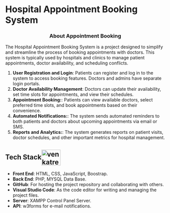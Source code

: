 <h1 align="left">Hospital Appointment Booking System</h1>

<h3 align="center">About Appointment Booking</h3>

<p>The Hospital Appointment Booking System is a project designed to simplify and streamline the process of booking appointments with doctors. This system is typically used by hospitals and clinics to manage patient appointments, doctor availability, and scheduling conflicts.</p>

1. **User Registration and Login**: Patients can register and log in to the system to access booking features. Doctors and admins have separate login portals.
2. **Doctor Availability Management**: Doctors can update their availability, set time slots for appointments, and view their schedules.
3. **Appointment Booking:**: Patients can view available doctors, select preferred time slots, and book appointments based on their convenience.
4. **Automated Notifications:**: The system sends automated reminders to both patients and doctors about upcoming appointments via email or SMS.
5. **Reports and Analytics:**: The system generates reports on patient visits, doctor schedules, and other important metrics for hospital management.

<h2 align="left">Tech Stack<img align="center" src="https://www.svgrepo.com/show/408381/stack-apps-layers.svg" alt="venkatreddy" height="50" width="60" /></h2>

- **Front End**: HTML, CSS, JavaScript, Boostrap.
- **Back End**: PHP, MYSQL Data Base.
- **GitHub**: For hosting the project repository and collaborating with others.
- **Visual Studio Code**: As the code editor for writing and managing the project files.
- **Server**: XAMPP Control Panel Server.
- **API**: w3forms for e-mail notifications.
